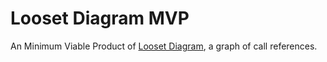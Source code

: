 # Looset Diagram MVP

An Minimum Viable Product of [Looset Diagram](https://jponline.github.io/looset-landing/#looset-diagram), a graph of call references.
